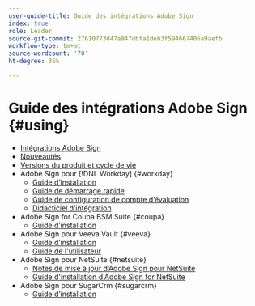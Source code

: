 ```yaml
---
user-guide-title: Guide des intégrations Adobe Sign
index: true
role: Leader
source-git-commit: 27610773d47a947dbfa1deb3f594667406a9aefb
workflow-type: tm+mt
source-wordcount: '70'
ht-degree: 35%

---
```



# Guide des intégrations Adobe Sign {#using}

+ [Intégrations Adobe Sign](home.md)
+ [Nouveautés](whats-new.md)
+ [Versions du produit et cycle de vie](versions.md)
+ Adobe Sign pour [!DNL Workday] {#workday}
   + [Guide d’installation](workday/install.md)
   + [Guide de démarrage rapide](workday/quick-start.md)
   + [Guide de configuration de compte d’évaluation](workday/trial-install.md)
   + [Didacticiel d’intégration](workday/tutorial-video.md)
+ Adobe Sign for Coupa BSM Suite {#coupa}
   + [Guide d’installation](coupa/install.md)
+ Adobe Sign pour Veeva Vault {#veeva}
   + [Guide d’installation](veeva/install.md)
   + [Guide de l&#39;utilisateur](veeva/user.md)
+ Adobe Sign pour NetSuite {#netsuite}
   + [Notes de mise à jour d’Adobe Sign pour NetSuite](netsuite/release-notes.md)
   + [Guide d&#39;installation d&#39;Adobe Sign for NetSuite](netsuite/install.md)
+ Adobe Sign pour SugarCrm {#sugarcrm}
   + [Guide d’installation](sugarcrm/install.md)

